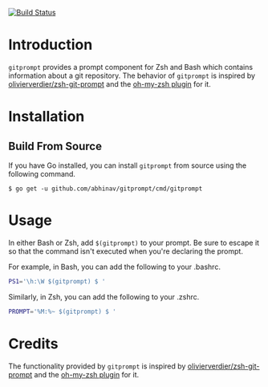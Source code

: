 [![Build Status](https://travis-ci.org/abhinav/gitprompt.svg?branch=master)](https://travis-ci.org/abhinav/gitprompt)

Introduction
============

`gitprompt` provides a prompt component for Zsh and Bash which contains
information about a git repository. The behavior of `gitprompt` is inspired by
[olivierverdier/zsh-git-prompt] and the [oh-my-zsh plugin] for it.

Installation
============

Build From Source
-----------------

If you have Go installed, you can install `gitprompt` from source using the
following command.

    $ go get -u github.com/abhinav/gitprompt/cmd/gitprompt

Usage
=====

In either Bash or Zsh, add `$(gitprompt)` to your prompt. Be sure to escape it
so that the command isn't executed when you're declaring the prompt.

For example, in Bash, you can add the following to your .bashrc.

```sh
PS1='\h:\W $(gitprompt) $ '
```

Similarly, in Zsh, you can add the following to your .zshrc.

```sh
PROMPT='%M:%~ $(gitprompt) $ '
```

Credits
=======

The functionality provided by `gitprompt` is inspired by
[olivierverdier/zsh-git-prompt] and the [oh-my-zsh plugin] for it.

  [olivierverdier/zsh-git-prompt]: https://github.com/olivierverdier/zsh-git-prompt
  [oh-my-zsh plugin]: https://github.com/robbyrussell/oh-my-zsh/tree/master/plugins/git-prompt
